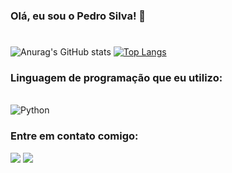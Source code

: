 ### Olá, eu sou o Pedro Silva! 👋

#

![Anurag's GitHub stats](https://github-readme-stats.vercel.app/api?username=PedrohSDev&show_icons=true&theme=dark)
[![Top Langs](https://github-readme-stats.vercel.app/api/top-langs/?username=PedrohSDev&layout=compact&theme=dark)](https://github.com/PedrohSDev/github-readme-stats)
### Linguagem de programação que eu utilizo:

<div style="display: inline _block"><br/>
<img align="center" alt="Python" src="https://img.shields.io/badge/Python-3776AB?style=for-the-badge&logo=python&logoColor=white" />
</div>

### Entre em contato comigo:

   <a href = "mailto:contatopedrohsdev@gmail.com"><img src="https://img.shields.io/badge/-Gmail-%23333?style=for-the-badge&logo=gmail&logoColor=white" target="_blank"></a>  <a href="https://www.linkedin.com/in/pedro-silva-1032a7243/" target="_blank"><img src="https://img.shields.io/badge/-LinkedIn-%230077B5?style=for-the-badge&logo=linkedin&logoColor=white" target="_blank"></a> 

